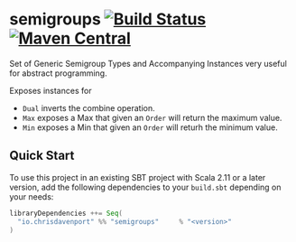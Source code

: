 # semigroups [![Build Status](https://travis-ci.com/ChristopherDavenport/semigroups.svg?branch=master)](https://travis-ci.com/ChristopherDavenport/semigroups) [![Maven Central](https://maven-badges.herokuapp.com/maven-central/io.chrisdavenport/semigroups_2.12/badge.svg)](https://maven-badges.herokuapp.com/maven-central/io.chrisdavenport/semigroups_2.12)


Set of Generic Semigroup Types and Accompanying Instances very useful for abstract programming.

Exposes instances for

- `Dual` inverts the combine operation.
- `Max` exposes a Max that given an `Order` will return the maximum value.
- `Min` exposes a Min that given an `Order` will returh the minimum value.

## Quick Start

To use this project in an existing SBT project with Scala 2.11 or a later version, add the following dependencies to your
`build.sbt` depending on your needs:

```scala
libraryDependencies ++= Seq(
  "io.chrisdavenport" %% "semigroups"     % "<version>"
)
```

